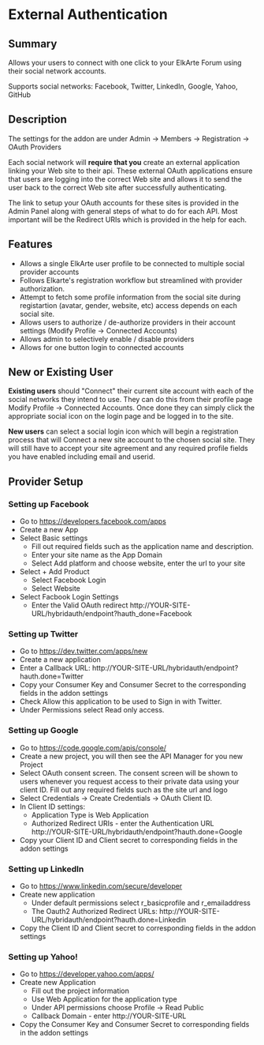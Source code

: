 # External Authentication

## Summary
Allows your users to connect with one click to your ElkArte Forum using their social network accounts.

Supports social networks: Facebook, Twitter, LinkedIn, Google, Yahoo, GitHub

## Description
The settings for the addon are under Admin -> Members -> Registration -> OAuth Providers

Each social network will **require that you** create an external application linking your Web site to their api. These external OAuth applications ensure that users are logging into the correct Web site and allows it to send the user back to the correct Web site after successfully authenticating.

The link to setup your OAuth accounts for these sites is provided in the Admin Panel along with general steps of what to do for each API.  Most important will be the Redirect URIs which is provided in the help for each.

## Features

* Allows a single ElkArte user profile to be connected to multiple social provider accounts
* Follows Elkarte's registration workflow but streamlined with provider authorization.
* Attempt to fetch some profile information from the social site during registartion (avatar, gender, website, etc) access depends on each social site.
* Allows users to authorize / de-authorize providers in their account settings (Modify Profile -> Connected Accounts)
* Allows admin to selectively enable / disable providers
* Allows for one button login to connected accounts

## New or Existing User
**Existing users** should "Connect" their current site account with each of the social networks they intend to use.  They can do this from their profile page Modify Profile -> Connected Accounts. Once done they can simply click the appropriate social icon on the login page and be logged in to the site.

**New users** can select a social login icon which will begin a registration process that will Connect a new site account to the chosen social site.  They will still have to accept your site agreement and any required profile fields you have enabled including email and userid.

## Provider Setup

### Setting up Facebook

* Go to https://developers.facebook.com/apps
* Create a new App
* Select Basic settings
    * Fill out required fields such as the application name and description.
    * Enter your site name as the App Domain
    * Select Add platform and choose website, enter the url to your site
* Select + Add Product
    * Select Facebook Login
    * Select Website
* Select Facbook Login Settings
    * Enter the Valid OAuth redirect http://YOUR-SITE-URL/hybridauth/endpoint?hauth_done=Facebook

### Setting up Twitter

* Go to https://dev.twitter.com/apps/new
* Create a new application
* Enter a Callback URL: http://YOUR-SITE-URL/hybridauth/endpoint?hauth.done=Twitter
* Copy your Consumer Key and Consumer Secret to the corresponding fields in the addon settings
* Check Allow this application to be used to Sign in with Twitter.
* Under Permissions select Read only access.

### Setting up Google

* Go to https://code.google.com/apis/console/
* Create a new project, you will then see the API Manager for you new Project
* Select OAuth consent screen.  The consent screen will be shown to users whenever you request access to their
  private data using your client ID. Fill out any required fields such as the site url and logo
* Select Credentials -> Create Credentials -> OAuth Client ID.
* In Client ID settings:
    * Application Type is Web Application
    * Authorized Redirect URIs - enter the Authentication URL http://YOUR-SITE-URL/hybridauth/endpoint?hauth.done=Google
* Copy your Client ID and Client secret to corresponding fields in the addon settings

### Setting up LinkedIn

* Go to https://www.linkedin.com/secure/developer
* Create new application
    * Under default permissions select r_basicprofile and r_emailaddress
    * The Oauth2 Authorized Redirect URLs: http://YOUR-SITE-URL/hybridauth/endpoint?hauth.done=Linkedin
* Copy the Client ID and Client secret to corresponding fields in the addon settings

### Setting up Yahoo!

* Go to https://developer.yahoo.com/apps/
* Create new Application
    * Fill out the project information
    * Use Web Application for the application type
    * Under API permissions choose Profile -> Read Public
    * Callback Domain - enter http://YOUR-SITE-URL
* Copy the Consumer Key and Consumer Secret to corresponding fields in the addon settings
